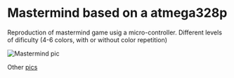 # Mastermind based on a atmega328p

Reproduction of mastermind game usig a micro-controller.
Different levels of dificulty (4-6 colors, with or without color repetition)

![Mastermind pic](https://lh3.googleusercontent.com/qUEHzGShYHz1IC4QyArkDmen2QdYmIoVPkMHcD8DtMIpdDJyZCpGCp71it2a5mI1Xcf3aISijoLVRQ=w747-h995-no "Work in progress")


Other [pics](https://goo.gl/photos/zJgozbFJ2R2BKM3H8)
